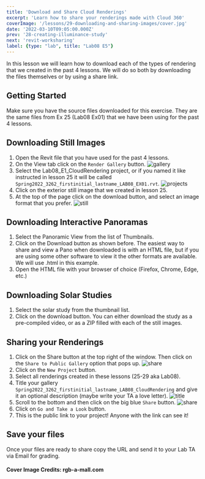 ```yaml
---
title: 'Download and Share Cloud Renderings'
excerpt: 'Learn how to share your renderings made with Cloud 360'
coverImage: '/lessons/29-downloading-and-sharing-images/cover.jpg'
date: '2022-03-10T09:05:00.000Z'
prev: '28-creating-illuminance-study'
next: 'revit-worksharing'
label: {type: "lab", title: "Lab08 E5"}
---
```


In this lesson we will learn how to download each of the types of rendering that we created in the past 4 lessons. We will do so both by downloading the files themselves or by using a share link.

## Getting Started

Make sure you have the source files downloaded for this exercise. They are the same files from Ex 25 (Lab08 Ex01) that we have been using for the past 4 lessons.

## Downloading Still Images

1. Open the Revit file that you have used for the past 4 lessons.
2. On the View tab click on the ``Render Gallery`` button.
![gallery](/lessons/29-downloading-and-sharing-images/gallery-button.png)
3. Select the Lab08_E1_CloudRendering project, or if you named it like instructed in lesson 25 it will be called ``Spring2022_3262_firstinitial_lastname_LAB08_EX01.rvt``.
![projects](/lessons/29-downloading-and-sharing-images/projects.png)
4. Click on the exterior still image that we created in lesson 25.
5. At the top of the page click on the download button, and select an image format that you prefer.
![still](/lessons/29-downloading-and-sharing-images/download-still.png)

## Downloading Interactive Panoramas

1. Select the Panoramic View from the list of Thumbnails.
2. Click on the Download button as shown before. The easiest way to share and view a Pano when downloaded is with an HTML file, but if you are using some other software to view it the other formats are available. We will use .html in this example.
3. Open the HTML file with your browser of choice (Firefox, Chrome, Edge, etc.)

## Downloading Solar Studies

1. Select the solar study from the thumbnail list.
2. Click on the download button. You can either download the study as a pre-compiled video, or as a ZIP filled with each of the still images.

## Sharing your Renderings

1. Click on the Share button at the top right of the window. Then click on the ``Share to Public Gallery`` option that pops up.
![share](/lessons/29-downloading-and-sharing-images/share.png)
2. Click on the ``New Project`` button.
3. Select all renderings created in these lessons (25-29 aka Lab08).
4. Title your gallery ``Spring2022_3262_firstinitial_lastname_LAB08_CloudRendering`` and give it an optional description (maybe write your TA a love letter).
![title](/lessons/29-downloading-and-sharing-images/title.png)
5. Scroll to the bottom and then click on the big blue ``Share`` button.
![share](/lessons/29-downloading-and-sharing-images/share-2.png)
6. Click on ``Go and Take a Look`` button.
7. This is the public link to your project! Anyone with the link can see it!

## Save your files

Once your files are ready to share copy the URL and send it to your Lab TA via Email for grading.

#### Cover Image Credits: rgb-a-mall.com